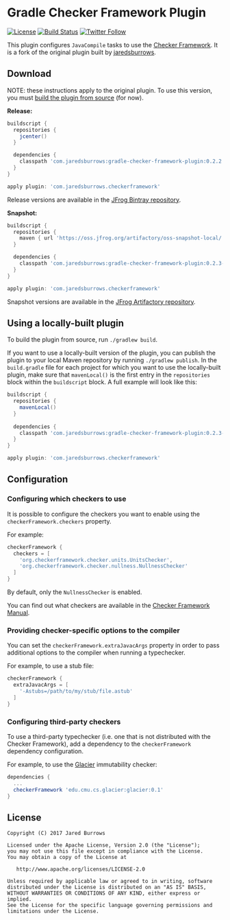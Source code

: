# Gradle Checker Framework Plugin

[![License](https://img.shields.io/badge/license-apache%202.0-blue.svg)](http://www.apache.org/licenses/LICENSE-2.0)
[![Build Status](https://travis-ci.org/kelloggm/gradle-checker-framework-plugin.svg?branch=master)](https://travis-ci.org/jaredsburrows/gradle-checker-framework-plugin)
[![Twitter Follow](https://img.shields.io/twitter/follow/jaredsburrows.svg?style=social)](https://twitter.com/jaredsburrows)

This plugin configures `JavaCompile` tasks to use the [Checker Framework](https://checkerframework.org).
It is a fork of the original plugin built by [jaredsburrows](https://github.com/jaredsburrows/gradle-checker-framework-plugin).

## Download

NOTE: these instructions apply to the original plugin. To use this version, you must [build
the plugin from source](#using-a-locally-built-plugin) (for now).

**Release:**
```groovy
buildscript {
  repositories {
    jcenter()
  }

  dependencies {
    classpath 'com.jaredsburrows:gradle-checker-framework-plugin:0.2.2'
  }
}

apply plugin: 'com.jaredsburrows.checkerframework'
```
Release versions are available in the [JFrog Bintray repository](https://jcenter.bintray.com/).

**Snapshot:**
```groovy
buildscript {
  repositories {
    maven { url 'https://oss.jfrog.org/artifactory/oss-snapshot-local/' }
  }

  dependencies {
    classpath 'com.jaredsburrows:gradle-checker-framework-plugin:0.2.3-SNAPSHOT'
  }
}

apply plugin: 'com.jaredsburrows.checkerframework'
```
Snapshot versions are available in the [JFrog Artifactory repository](https://oss.jfrog.org/artifactory/libs-snapshot/).

## Using a locally-built plugin

To build the plugin from source, run `./gradlew build`.

If you want to use a locally-built version of the plugin, you can publish the plugin to your
local Maven repository by running `./gradlew publish`. In the `build.gradle` file for each
project for which you want to use the locally-built plugin, make sure that `mavenLocal()`
is the first entry in the `repositories` block within the `buildscript` block. A full example
will look like this:

```groovy
buildscript {
  repositories {
    mavenLocal()
  }
  
  dependencies {
    classpath 'com.jaredsburrows:gradle-checker-framework-plugin:0.2.3-SNAPSHOT'
  }
}

apply plugin: 'com.jaredsburrows.checkerframework'
```

## Configuration

### Configuring which checkers to use

It is possible to configure the checkers you want to enable using the `checkerFramework.checkers` property.

For example:

```groovy
checkerFramework {
  checkers = [
    'org.checkerframework.checker.units.UnitsChecker',
    'org.checkerframework.checker.nullness.NullnessChecker'
  ]
}
```

By default, only the `NullnessChecker` is enabled.

You can find out what checkers are available in the [Checker Framework Manual](https://checkerframework.org/manual/#introduction).

### Providing checker-specific options to the compiler

You can set the `checkerFramework.extraJavacArgs` property in order to pass additional options to the compiler when running
a typechecker.

For example, to use a stub file:

```groovy
checkerFramework {
  extraJavacArgs = [
    '-Astubs=/path/to/my/stub/file.astub'
  ]
}
```

### Configuring third-party checkers

To use a third-party typechecker (i.e. one that is not distributed with the Checker Framework),
add a dependency to the `checkerFramework` dependency configuration.

For example, to use the [Glacier](http://mcoblenz.github.io/Glacier/) immutability checker:

```groovy
dependencies {
  ...
  checkerFramework 'edu.cmu.cs.glacier:glacier:0.1'
}
```

## License

    Copyright (C) 2017 Jared Burrows

    Licensed under the Apache License, Version 2.0 (the "License");
    you may not use this file except in compliance with the License.
    You may obtain a copy of the License at

       http://www.apache.org/licenses/LICENSE-2.0

    Unless required by applicable law or agreed to in writing, software
    distributed under the License is distributed on an "AS IS" BASIS,
    WITHOUT WARRANTIES OR CONDITIONS OF ANY KIND, either express or implied.
    See the License for the specific language governing permissions and
    limitations under the License.
